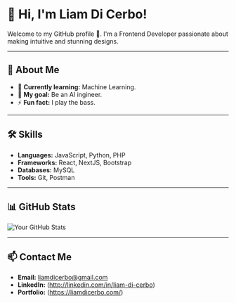 # 👋 Hi, I'm Liam Di Cerbo!  

Welcome to my GitHub profile 🚀. I'm a Frontend Developer passionate about making intuitive and stunning designs.  

---

## 🌟 About Me  
- 🌱 **Currently learning:** Machine Learning.  
- 🎯 **My goal:** Be an AI ingineer.  
- ⚡ **Fun fact:** I play the bass.  

---

## 🛠️ Skills  
- **Languages:** JavaScript, Python, PHP  
- **Frameworks:** React, NextJS, Bootstrap  
- **Databases:** MySQL
- **Tools:** Git, Postman  

---

## 📊 GitHub Stats  
![Your GitHub Stats](https://github-readme-stats.vercel.app/api?username=Ezeliam&show_icons=true&theme=radical)


---

## 📫 Contact Me  
- **Email:** liamdicerbo@gmail.com 
- **LinkedIn:** (http://linkedin.com/in/liam-di-cerbo)
- **Portfolio:** (https://liamdicerbo.com/)

